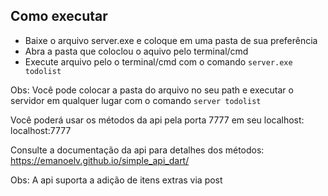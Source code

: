 ## Como executar
- Baixe o arquivo server.exe e coloque em uma pasta de sua preferência
- Abra a pasta que coloclou o aquivo pelo terminal/cmd
- Execute arquivo pelo o terminal/cmd com o comando `server.exe todolist`

Obs: Você pode colocar a pasta do arquivo no seu path e executar o servidor em qualquer lugar com o comando `server todolist`

Você poderá usar os métodos da api pela porta 7777 em seu localhost: localhost:7777

Consulte a documentação da api para detalhes dos métodos: https://emanoelv.github.io/simple_api_dart/

Obs: A api suporta a adição de itens extras via post
